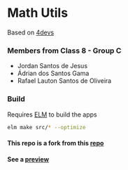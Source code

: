 # Math Utils
Based on [4devs](https://www.4devs.com.br)

### Members from Class 8 - Group C
  - Jordan Santos de Jesus
  - Ádrian dos Santos Gama
  - Rafael Lauton Santos de Oliveira

### Build
Requires [ELM](https://elm-lang.org/) to build the apps
```bash
elm make src/* --optimize
```

#### This repo is a fork from this [repo](https://github.com/jordansts/jordansts.github.io)

#### See a [preview](https://potential-garbage.gitlab.io/university/math-utils/)

